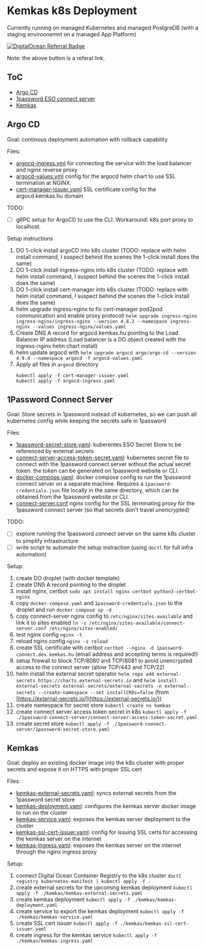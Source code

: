# Kemkas k8s Deployment

Currently running on managed Kubernetes and managed PostgreDB (with a staging enviroonemnt on a managed App Platform)

[![DigitalOcean Referral Badge](https://web-platforms.sfo2.cdn.digitaloceanspaces.com/WWW/Badge%203.svg)](https://www.digitalocean.com/?refcode=ff66274a0cf1&utm_campaign=Referral_Invite&utm_medium=Referral_Program&utm_source=badge)

Note: the above button is a referal link.

## ToC
- [Argo CD](#argo-cd)
- [1password ESO connect server](#1password-connect-server)
- [Kemkas](#kemkas)

## Argo CD

Goal: continous deployment automation with rollback capability

Files:
- [argocd-ingress.yml](./argocd/argocd-ingress.yaml) for connecting the service with the load balancer and nginx reverse proxy
- [argocd-values.yml](./argocd/argocd-values.yaml) config for the argocd helm chart to use SSL termination at NGINX.
- [cert-manager-issuer.yaml](./argocd/cert-manager-issuer.yaml) SSL certificate config for the argocd.kemkas.hu domain

TODO: 
- [ ] gRPC setup for ArgoCD to use the CLI. Workaround: k8s port proxy to localhost.

Setup instructions

1. DO 1-click install argoCD into k8s cluster (TODO: replace with helm install command, I suspect behind the scenes the 1-click install does the same)
1. DO 1-click install ingress-nginx into k8s cluster (TODO: replace with helm install command, I suspect behind the scenes the 1-click install does the same)
1. DO 1-click install cert-manager into k8s cluster (TODO: replace with helm install command, I suspect behind the scenes the 1-click install does the same)
1. helm upgrade ingress-nginx to fix cert-manager pod2pod communication and enable proxy protocoll `helm upgrade ingress-nginx ingress-nginx/ingress-nginx --version 4.8.2 --namespace ingress-nginx --values ingress-nginx/values.yaml`
1. Create DNS A record for argocd.kemkas.hu pointing to the Load Balancer IP address (Load balancer is a DO object created with the ingress-nginx helm chart install)
1. helm update argocd with `helm upgrade argocd argo/argo-cd --version 4.9.4 --namespace argocd -f argocd-values.yaml`
1. Apply all files in `argocd` directory
    ```
    kubectl apply -f cert-manager-issuer.yaml
    kubectl apply -f argocd-ingress.yaml
    ```

## 1Password Connect Server

Goal: Store secrets in 1password instead of kubernetes, so we can push all kubernetes config while keeping the secrets safe in 1password

Files:
- [1password-secret-store.yaml](./1password-connect-server/1password-secret-store.yaml): kuberentes ESO Secret Store to be referenced by external secrets
- [connect-server-access-token-secret.yaml](./1password-connect-server/connect-server-access-token-secret.yaml): kubernetes secret file to connect with the 1password connect server without the actual secret token. the token can be generated on 1password website or CLI.
- [docker-compose.yaml](./1password-connect-server/docker-compose.yaml): docker compose config to run the 1password connect server on a separate machine. Requires a `1password-credentials.json` file locally in the same directory, which can be obtained from the 1password website or CLI.
- [connect-server.conf](./1password-connect-server/connect-server.conf) nginx config for the SSL terminating proxy for the 1password connect server (so that secrets don't travel unencrypted)

TODO: 
- [ ] explore running the 1password connect server on the same k8s cluster to simplify infrastructure
- [ ] write script to automate the setup instraction (using `doctl` for full infra automation)

Setup:
1. create DO droplet (with docker template)
1. create DNS A record pointing to the droplet
1. install nginx, certbot `sudo apt install nginx certbot python3-certbot-nginx`
1. copy `docker-compose.yaml` and `1password-credentials.json` to the droplet and run `docker compose up -d`
1. copy connect-server nginx config to `/etc/nginx/sites-available` and link it to sites enabled `ln -s /etc/nginx/sites-available/connect-server.conf /etc/nginx/sites-enabled/`
1. test nginx config `nginx -t`
1. reload nginx config `nginx -s reload`
1. create SSL certificate with certbot `certbot --nginx -d 1password-connect.dev.kemkas.hu` (email address and accepting terms is required!)
1. setup firewall to block TCP/8080 and TCP/8081 to avoid unencrypted access to the connect server (allow TCP/443 and TCP/22)
1. helm install the external secret operator `helm repo add external-secrets https://charts.external-secrets.io` and `helm install external-secrets external-secrets/external-secrets -n external-secrets --create-namespace --set installCRDs=false` (from [https://external-secrets.io/](https://external-secrets.io/))
1. create namespace for secret store `kubectl create ns kemkas`
1. create connect server access token secret in k8s `kubectl apply -f ./1password-connect-server/connect-server-access-token-secret.yaml`
1. create secret store `kubectl apply -f ./1password-connect-server/1password-secret-store.yaml`

## Kemkas

Goal: deploy an existing docker image into the k8s cluster with proper secrets and expose it on HTTPS with proper SSL cert

Files:
- [kemkas-external-secrets.yaml](./kemkas/kemkas-external-secrets.yaml): syncs external secrets from the 1password secret store
- [kemkas-deployment.yaml](./kemkas/kemkas-deployment.yaml): configures the kemkas server docker image to run on the cluster
- [kemkas-service.yaml](./kemkas/kemkas-service.yaml): exposes the kemkas server deployment to the cluster
- [kemkas-ssl-cert-issuer.yaml](./kemkas/kemkas-ssl-cert-issuer.yaml): config for issuing SSL certs for accessing the kemkas server on the internet
- [kemkas-ingress.yaml](./kemkas/kemkas-ingress.yaml): exposes the kemkas server on the internet through the nginx ingress proxy

Setup:
1. connect Digital Ocean Container Registry to the k8s cluster `doctl registry kubernetes-manifest | kubectl apply -f -`
1. create external secrets for the upcoming kemkas deployment `kubectl apply -f ./kemkas/kemkas-external-secrets.yaml`
1. create kemkas deployment `kubectl apply -f ./kemkas/kemkas-deployment.yaml`
1. create service to export the kemkas deployment `kubectl apply -f ./kemkas/kemkas-service.yaml`
1. create SSL cert issuer `kubectl apply -f ./kemkas/kemkas-ssl-cert-issuer.yaml`
1. create ingress for the kemkas service `kubectl apply -f ./kemkas/kemkas-ingress.yaml`
